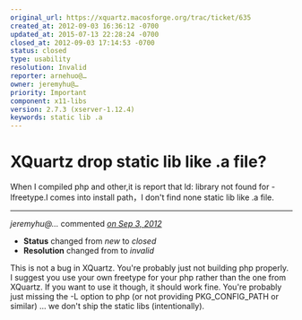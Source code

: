 ```yaml
---
original_url: https://xquartz.macosforge.org/trac/ticket/635
created_at: 2012-09-03 16:36:12 -0700
updated_at: 2015-07-13 22:28:24 -0700
closed_at: 2012-09-03 17:14:53 -0700
status: closed
type: usability
resolution: Invalid
reporter: arnehuo@…
owner: jeremyhu@…
priority: Important
component: x11-libs
version: 2.7.3 (xserver-1.12.4)
keywords: static lib .a
---
```


XQuartz drop static lib like .a file?
=====================================


When I compiled php and other,it is report that ld: library not found for -lfreetype.I comes into install path，I don't find none static lib like .a file.



---

*jeremyhu@…* commented *[on Sep 3, 2012](https://xquartz.macosforge.org/trac/ticket/635#comment:1 "September 3, 2012 at 5:14 PM PDT")*

-   **Status** changed from *new* to *closed*
-   **Resolution** changed from to *invalid*

This is not a bug in XQuartz. You're probably just not building php properly. I suggest you use your own freetype for your php rather than the one from XQuartz. If you want to use it though, it should work fine. You're probably just missing the -L option to php (or not providing PKG\_CONFIG\_PATH or similar) ... we don't ship the static libs (intentionally).



